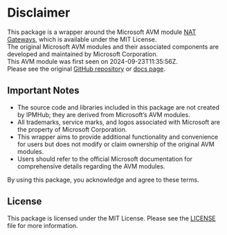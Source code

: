 # Disclaimer

This package is a wrapper around the Microsoft AVM module [NAT Gateways](https://github.com/Azure/bicep-registry-modules/tree/main/avm/res/network/nat-gateway), which is available under the MIT License. \
The original Microsoft AVM modules and their associated components are developed and maintained by Microsoft Corporation.\
This AVM module was first seen on 2024-09-23T11:35:56Z.\
Please see the original [GitHub repository](https://github.com/Azure/bicep-registry-modules) or [docs page](https://azure.github.io/Azure-Verified-Modules/indexes/bicep/bicep-resource-modules/).

## Important Notes

- The source code and libraries included in this package are not created by IPMHub; they are derived from Microsoft’s AVM modules.
- All trademarks, service marks, and logos associated with Microsoft are the property of Microsoft Corporation.
- This wrapper aims to provide additional functionality and convenience for users but does not modify or claim ownership of the original AVM modules.
- Users should refer to the official Microsoft documentation for comprehensive details regarding the AVM modules.

By using this package, you acknowledge and agree to these terms.

## License

This package is licensed under the MIT License. Please see the [LICENSE](LICENSE.txt) file for more information.

